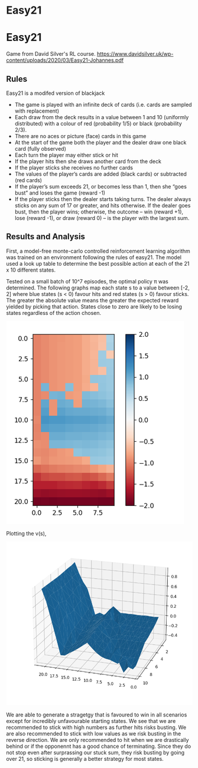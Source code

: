 # Easy21

# Easy21

Game from David Silver's RL course. https://www.davidsilver.uk/wp-content/uploads/2020/03/Easy21-Johannes.pdf

## Rules
Easy21 is a modifed version of blackjack

*  The game is played with an infinite deck of cards (i.e. cards are sampled
with replacement)
*  Each draw from the deck results in a value between 1 and 10 (uniformly
distributed) with a colour of red (probability 1/5) or black (probability
2/3).
*  There are no aces or picture (face) cards in this game
*  At the start of the game both the player and the dealer draw one black
card (fully observed)
*  Each turn the player may either stick or hit
* If the player hits then she draws another card from the deck
*  If the player sticks she receives no further cards
*  The values of the player’s cards are added (black cards) or subtracted (red
cards)
*  If the player’s sum exceeds 21, or becomes less than 1, then she “goes
bust” and loses the game (reward -1)
*  If the player sticks then the dealer starts taking turns. The dealer always
sticks on any sum of 17 or greater, and hits otherwise. If the dealer goes
bust, then the player wins; otherwise, the outcome – win (reward +1),
lose (reward -1), or draw (reward 0) – is the player with the largest sum.

## Results and Analysis
First, a model-free monte-carlo controlled reinforcement learning algorithm was trained on an environment following the rules of easy21. The model used a look up table to determine the best possible action at each of the 21 x 10 different states.

Tested on a small batch of 10^7 episodes, the optimal policy π was determined. The following graphs map each state s to a value between [-2, 2] where blue states (s < 0) favour hits and red states (s > 0) favour sticks. The greater the absolute value means the greater the expected reward yielded by picking that action. States close to zero are likely to be losing states regardless of the action chosen.

![Alt text](image-1.png)

Plotting the v(s),

![Alt text](image-2.png)

We are able to generate a stragetgy that is favoured to win in all scenarios except for incredibly unfavourable starting states. We see that we are recommended to stick with high numbers as further hits risks busting. We are also recommended to stick with low values as we risk busting in the reverse direction. We are only recommended to hit when we are drastically behind or if the opponennt has a good chance of terminating. Since they do not stop even after surprassing our stuck sum, they risk busting by going over 21, so sticking is generally a better strategy for most states.

